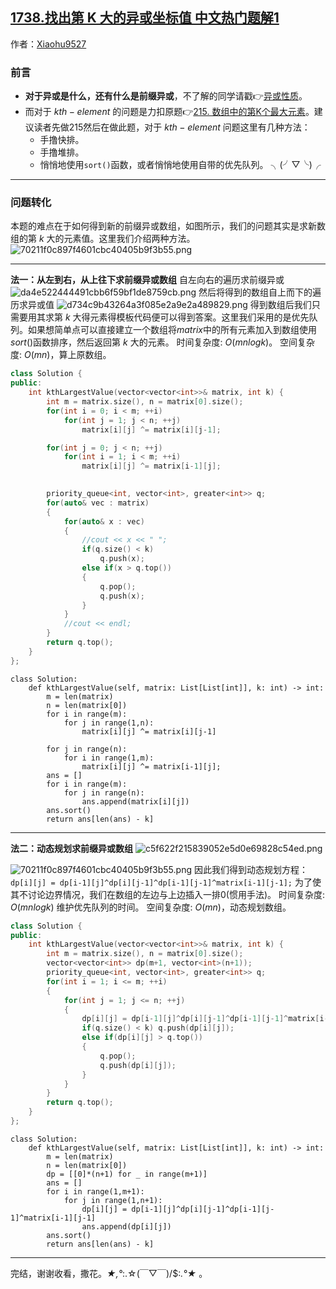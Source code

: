 ## [1738.找出第 K 大的异或坐标值 中文热门题解1](https://leetcode.cn/problems/find-kth-largest-xor-coordinate-value/solutions/100000/xin-shou-pian-qian-ru-shen-chu-xi-lie-er-uwny)

作者：[Xiaohu9527](https://leetcode.cn/u/Xiaohu9527)
### 前言
- **对于异或是什么，还有什么是前缀异或**，不了解的同学请戳👉[异或性质](https://leetcode-cn.com/problems/count-triplets-that-can-form-two-arrays-of-equal-xor/solution/xin-shou-pian-qian-ru-shen-chu-xi-lie-1-cnk37/)。
- 而对于 $kth-element$ 的问题是力扣原题👉[215. 数组中的第K个最大元素](https://leetcode-cn.com/problems/kth-largest-element-in-an-array/)。建议读者先做215然后在做此题，对于 $kth-element$ 问题这里有几种方法：
    - 手撸快排。
    - 手撸堆排。
    - 悄悄地使用`sort()`函数，或者悄悄地使用自带的优先队列。 ╮(╯▽╰)╭
***************
### 问题转化
本题的难点在于如何得到新的前缀异或数组，如图所示，我们的问题其实是求新数组的第 $k$ 大的元素值。这里我们介绍两种方法。
![70211f0c897f4601cbc40405b9f3b55.png](https://pic.leetcode-cn.com/1621358401-QvVpOf-70211f0c897f4601cbc40405b9f3b55.png)
****************
**法一：从左到右，从上往下求前缀异或数组**
自左向右的遍历求前缀异或
![da4e522444491cbb6f59bf1de8759cb.png](https://pic.leetcode-cn.com/1621358962-hNEOcm-da4e522444491cbb6f59bf1de8759cb.png)
然后将得到的数组自上而下的遍历求异或值
![d734c9b43264a3f085e2a9e2a489829.png](https://pic.leetcode-cn.com/1621359875-rSUEPI-d734c9b43264a3f085e2a9e2a489829.png)
得到数组后我们只需要用其求第 $k$ 大得元素得模板代码便可以得到答案。这里我们采用的是优先队列。如果想简单点可以直接建立一个数组将$matrix$中的所有元素加入到数组使用$sort()$函数排序，然后返回第 $k$ 大的元素。
时间复杂度: $O(mnlogk)$。
空间复杂度: $O(mn)$，算上原数组。
```cpp []
class Solution {
public:
    int kthLargestValue(vector<vector<int>>& matrix, int k) {
        int m = matrix.size(), n = matrix[0].size();
        for(int i = 0; i < m; ++i)
            for(int j = 1; j < n; ++j)
                matrix[i][j] ^= matrix[i][j-1];

        for(int j = 0; j < n; ++j)
            for(int i = 1; i < m; ++i)
                matrix[i][j] ^= matrix[i-1][j];

        
        priority_queue<int, vector<int>, greater<int>> q;
        for(auto& vec : matrix)
        {
            for(auto& x : vec)
            {
                //cout << x << " ";
                if(q.size() < k)
                    q.push(x);
                else if(x > q.top())
                {
                    q.pop();
                    q.push(x);
                }
            }
            //cout << endl;
        }
        return q.top();
    }
};
```
```python3 []
class Solution:
    def kthLargestValue(self, matrix: List[List[int]], k: int) -> int:
        m = len(matrix)
        n = len(matrix[0])
        for i in range(m):
            for j in range(1,n):
                matrix[i][j] ^= matrix[i][j-1]

        for j in range(n):
            for i in range(1,m):
                matrix[i][j] ^= matrix[i-1][j];
        ans = []
        for i in range(m):
            for j in range(n):
                ans.append(matrix[i][j])
        ans.sort()
        return ans[len(ans) - k]
```
*************************
**法二：动态规划求前缀异或数组**
![c5f622f215839052e5d0e69828c54ed.png](https://pic.leetcode-cn.com/1621360812-XAdVUo-c5f622f215839052e5d0e69828c54ed.png)

![70211f0c897f4601cbc40405b9f3b55.png](https://pic.leetcode-cn.com/1621397995-aexROs-70211f0c897f4601cbc40405b9f3b55.png)
因此我们得到动态规划方程：
`dp[i][j] = dp[i-1][j]^dp[i][j-1]^dp[i-1][j-1]^matrix[i-1][j-1];`
为了使其不讨论边界情况，我们在数组的左边与上边插入一排0(惯用手法)。
时间复杂度: $O(mnlogk)$ 维护优先队列的时间。
空间复杂度: $O(mn)$，动态规划数组。
```cpp []
class Solution {
public:
    int kthLargestValue(vector<vector<int>>& matrix, int k) {
        int m = matrix.size(), n = matrix[0].size();
        vector<vector<int>> dp(m+1, vector<int>(n+1));
        priority_queue<int, vector<int>, greater<int>> q;
        for(int i = 1; i <= m; ++i)
        {
            for(int j = 1; j <= n; ++j)
            {
                dp[i][j] = dp[i-1][j]^dp[i][j-1]^dp[i-1][j-1]^matrix[i-1][j-1];
                if(q.size() < k) q.push(dp[i][j]);
                else if(dp[i][j] > q.top())
                {
                    q.pop();
                    q.push(dp[i][j]);
                }
            }
        }
        return q.top();
    }
};
```
```python3 []
class Solution:
    def kthLargestValue(self, matrix: List[List[int]], k: int) -> int:
        m = len(matrix)
        n = len(matrix[0])
        dp = [[0]*(n+1) for _ in range(m+1)]
        ans = []
        for i in range(1,m+1):
            for j in range(1,n+1):
                dp[i][j] = dp[i-1][j]^dp[i][j-1]^dp[i-1][j-1]^matrix[i-1][j-1]
                ans.append(dp[i][j])
        ans.sort()
        return ans[len(ans) - k]
```
******************
完结，谢谢收看，撒花。*★,°*:.☆(￣▽￣)/$:*.°★* 。